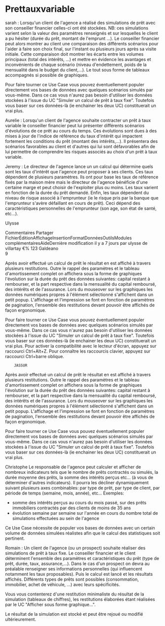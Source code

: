 # Prettauxvariable

sarah :
Lorsqu'un client de l'agence a réalisé des simulations de prêt avec son conseiller financier celles-ci ont été stockées. 
NB: ces simulations varient selon la valeur des paramètres renseignés et sur lesquelles le client a pu hésiter (durée du prêt, montant de l'emprunt ...). 
Le conseiller financier peut alors montrer au client une comparaison des différents scénarios pour l'aider à faire son choix final, sur l'instant ou plusieurs jours après sa visite initiale.
Cette comparaison doit montrer les écarts entre les volumes principaux (total des intérêts, ...) et mettre en évidence les avantages et inconvénients de chaque scénario (niveau d'endettement, poids de la mensualité dans le budget du client,...). Le tout sous forme de tableaux accompagnés si possible de graphiques.

Pour faire tourner ce Use Case vous pouvez éventuellement populer directement vos bases de données avec quelques scénarios simulés par vous-même. Dans ce cas vous n'aurez pas besoin d'utiliser les données stockées à l'issue du UC "Simuler un calcul de prêt à taux fixe". Toutefois vous baser sur ces données-là (ie enchainer les deux UC) constituerait un vrai plus. 

Aurelie :
Lorsqu'un client de l'agence souhaite contracter un prêt à taux variable le conseiller financier peut lui présenter différents scénarios d'évolutions de ce prêt au cours du temps. Ces évolutions sont dues à des mises à jour de l'indice de référence du taux d'intérêt qui impactent fortement les conditions du prêt (montant des intérêts,...). 
Il présentera des scénarios favorables au client et d'autres qui lui sont défavorables afin de lui permettre de comprendre les risques associés au choix d'un prêt à taux variable.

Jeremy :
Le directeur de l'agence lance un un calcul qui détermine quels sont les taux d'intérêt que l'agence peut proposer à ses clients. Ces taux dépendent de plusieurs paramètres.
Ils ont pour base les  taux de référence fixés par la maison mère mais le directeur de l'agence bénéficie d'une certaine marge et peut choisir de l'exploiter plus ou moins. 
Les taux varient en fonction de la durée du prêt demandé.
Enfin, les taux dépendent du niveau de risque associé à l'emprunteur (ie le risque pris par la banque que l'emprunteur s'avère défaillant en cours de prêt).  Ceci dépend des caractéristiques personnelles de l'emprunteur (son age, son état de santé, etc...).

Ulysse

 
Commentaires Partager
FichierÉditionAffichageInsertionFormatDonnéesOutilsModules complémentairesAideDernière modification il y a 7 jours par ulysse de villartay
     €%  123  Galdeano  
9
     
 
  
 
                    
Après avoir effectué un calcul de prêt le résultat en est affiché à travers plusieurs restitutions. 
Outre le rappel des paramètres et le tableau d'amortissement complet on affichera sous la forme de graphiques l'évolution sur la durée du prêt des données suivantes: capital restant à rembourser, et la part respective dans la mensualité du capital remboursé, des intérêts et de l'assurance.
Lors du mouseover sur les graphiques les données numériques propres à l'élément sélectionné s'affichent dans un petit popup.
L'affichage et l'impression se font en fonction de paramètres de pagination, l'ensemble des restitutions devant pouvoir être affichés de façon ergonomique.

Pour faire tourner ce Use Case vous pouvez éventuellement populer directement vos bases de données avec quelques scénarios simulés par vous-même. Dans ce cas vous n'aurez pas besoin d'utiliser les données stockées à l'issue du UC "Simuler un calcul de prêt à taux fixe". Toutefois vous baser sur ces données-là (ie enchainer les deux UC) constituerait un vrai plus. 
Pour activer la compatibilité avec le lecteur d'écran, appuyez sur raccourci Ctrl+Alt+Z. Pour connaître les raccourcis clavier, appuyez sur raccourci Ctrl+barre oblique.
 
 
 	  	JASSUR
 		
 

Après avoir effectué un calcul de prêt le résultat en est affiché à travers plusieurs restitutions. 
Outre le rappel des paramètres et le tableau d'amortissement complet on affichera sous la forme de graphiques l'évolution sur la durée du prêt des données suivantes: capital restant à rembourser, et la part respective dans la mensualité du capital remboursé, des intérêts et de l'assurance.
Lors du mouseover sur les graphiques les données numériques propres à l'élément sélectionné s'affichent dans un petit popup.
L'affichage et l'impression se font en fonction de paramètres de pagination, l'ensemble des restitutions devant pouvoir être affichés de façon ergonomique.

Pour faire tourner ce Use Case vous pouvez éventuellement populer directement vos bases de données avec quelques scénarios simulés par vous-même. Dans ce cas vous n'aurez pas besoin d'utiliser les données stockées à l'issue du UC "Simuler un calcul de prêt à taux fixe". Toutefois vous baser sur ces données-là (ie enchainer les deux UC) constituerait un vrai plus. 

 


Christophe
Le responsable de l'agence peut calculer et afficher de nombreux indicateurs tels que le nombre de prêts contractés ou simulés, la durée moyenne des prêts, la somme des intérêts perçus etc... (à vous de déterminer d'autres indicateurs).
Il pourra les décliner dynamiquement suivant plusieurs axes combinables: par type de prêt, par type de client, par période de temps (semaine, mois, année), etc...  Exemples:
  * somme des intérêts perçus au cours du mois passé, sur des prêts immobiliers contractés par des clients de moins de 35 ans
  * évolution semaine par semaine sur l'année en cours du nombre total de simulations effectuées au sein de l'agence

Ce Use Case nécessite de populer vos bases de données avec un certain volume de données simulées réalistes afin que le calcul des statistiques soit pertinent.

Romain :
Un client de l'agence (ou un prospect) souhaite réaliser des simulations de prêt à taux fixe. Le conseiller financier et le client déterminent l'ensemble des paramètres et caractéristiques du prêt (type de prêt, durée, taux, assurance,...). Dans le cas d'un prospect on devra au préalable renseigner ses informations personnelles (qui influencent notamment les taux proposables).
Puis le calcul est lancé et les résultats affichés.
Différents types de prêts sont possibles (consommation, immobilier, achet de véhicule, …) avec leurs spécificités.

Vous vous contenterez d'une restitution minimaliste du résultat de la simulation (tableaux de chiffres), les restitutions élaborées étant réalisées par le UC "Afficher sous forme graphique...".

Le résultat de la simulation est stocké et peut être rejoué ou modifié ultérieurement.
